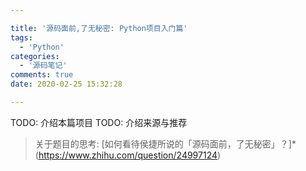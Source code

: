 ```yaml
---

title: '源码面前,了无秘密: Python项目入门篇'
tags:
  - 'Python'
categories:
  - '源码笔记'
comments: true
date: 2020-02-25 15:32:28

---
```

TODO: 介绍本篇项目
TODO: 介绍来源与推荐

> 关于题目的思考: [如何看待侯捷所说的「源码面前，了无秘密」？]*(https://www.zhihu.com/question/24997124)

<!-- more -->
